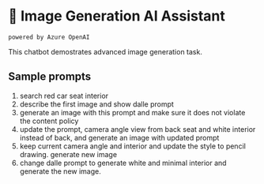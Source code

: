 # 🤖 Image Generation AI Assistant
`powered by Azure OpenAI`

This chatbot demostrates advanced image generation task.

## Sample prompts

1. search red car seat interior
2. describe the first image and show dalle prompt
3. generate an image with this prompt and make sure it does not violate the content policy
4. update the prompt, camera angle view from back seat and white interior instead of back, and generate an image with updated prompt
5. keep current camera angle and interior and update the style to pencil drawing. generate new image
6. change dalle prompt to generate white and minimal interior and generate the new image.
```